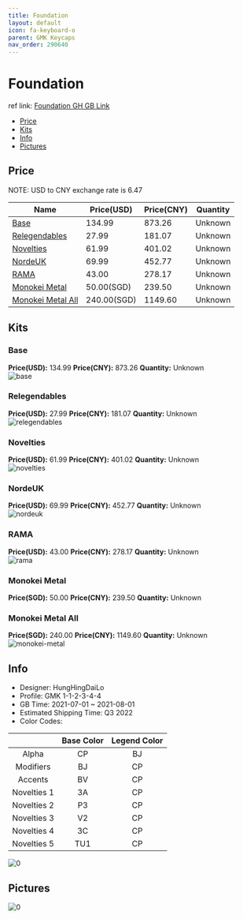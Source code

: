 ```yaml
---
title: Foundation 
layout: default
icon: fa-keyboard-o
parent: GMK Keycaps
nav_order: 290640
---
```


# Foundation 

ref link: [Foundation GH GB Link](https://geekhack.org/index.php?topic=113538.0)

* [Price](#price)
* [Kits](#kits)
* [Info](#info)
* [Pictures](#pictures)

## Price

NOTE: USD to CNY exchange rate is 6.47

| Name          | Price(USD)   |  Price(CNY) | Quantity |
| ------------- | ------------ |  ---------- | -------- |
|[Base](#base)|134.99|873.26|Unknown|
|[Relegendables](#relegendables)|27.99|181.07|Unknown|
|[Novelties](#novelties)|61.99|401.02|Unknown|
|[NordeUK](#nordeuk)|69.99|452.77|Unknown|
|[RAMA](#rama)|43.00|278.17|Unknown|
|[Monokei Metal](#monokei-metal)|50.00(SGD)|239.50|Unknown|
|[Monokei Metal All](#monokei-metal)|240.00(SGD)|1149.60|Unknown|


## Kits
### Base  
**Price(USD):** 134.99	**Price(CNY):** 873.26	**Quantity:** Unknown  
<img src="{{ 'assets/images/gmk-keycaps/Foundation/kits_pics/base.png' | relative_url }}" alt="base" class="image featured">

### Relegendables  
**Price(USD):** 27.99	**Price(CNY):** 181.07	**Quantity:** Unknown  
<img src="{{ 'assets/images/gmk-keycaps/Foundation/kits_pics/relegendables.png' | relative_url }}" alt="relegendables" class="image featured">

### Novelties  
**Price(USD):** 61.99	**Price(CNY):** 401.02	**Quantity:** Unknown  
<img src="{{ 'assets/images/gmk-keycaps/Foundation/kits_pics/novelties.png' | relative_url }}" alt="novelties" class="image featured">

### NordeUK  
**Price(USD):** 69.99	**Price(CNY):** 452.77	**Quantity:** Unknown  
<img src="{{ 'assets/images/gmk-keycaps/Foundation/kits_pics/nordeuk.png' | relative_url }}" alt="nordeuk" class="image featured">

### RAMA  
**Price(USD):** 43.00	**Price(CNY):** 278.17	**Quantity:** Unknown  
<img src="{{ 'assets/images/gmk-keycaps/Foundation/kits_pics/rama.jpg' | relative_url }}" alt="rama" class="image featured">

### Monokei Metal  
**Price(SGD):** 50.00	**Price(CNY):** 239.50	**Quantity:** Unknown  
### Monokei Metal All 
**Price(SGD):** 240.00	**Price(CNY):** 1149.60	**Quantity:** Unknown  
<img src="{{ 'assets/images/gmk-keycaps/Foundation/kits_pics/monokei-metal.png' | relative_url }}" alt="monokei-metal" class="image featured">

## Info
* Designer: HungHingDaiLo  
* Profile: GMK 1-1-2-3-4-4  
* GB Time: 2021-07-01 ~ 2021-08-01  
* Estimated Shipping Time: Q3 2022  
* Color Codes:  

| |Base Color     | Legend Color
| :-------------: | :-------------: | :------------:
|Alpha|CP|BJ|
|Modifiers|BJ|CP|
|Accents|BV|CP|
|Novelties 1|3A|CP|
|Novelties 2|P3|CP|
|Novelties 3|V2|CP|
|Novelties 4|3C|CP|
|Novelties 5|TU1|CP|

<img src="{{ 'assets/images/gmk-keycaps/Foundation/0.png' | relative_url }}" alt="0" class="image featured">

## Pictures  
<img src="{{ 'assets/images/gmk-keycaps/Foundation/rendering_pics/0.png' | relative_url }}" alt="0" class="image featured">
